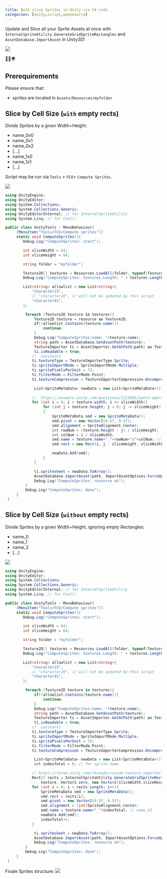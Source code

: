 ```yaml
---
title: Bulk slice Sprites in Unity via C# code
categories: [unity,script,opensource]
---
```


Update and Slice all your Sprite Assets at once with `InternalSpriteUtility.GenerateGridSpriteRectangles` and `AssetDatabase.ImportAsset` in Unity3D!

![](/assets/images/2021/unity-bulk-slice-run-script.png)

<p class="text-center">🐍👑🌍</p>

<!--more-->

## Prerequirements

Please ensure that:
- sprites are located in `Assets/Resources/myfolder`

## Slice by Cell Size (`with` empty rects)

Divide Sprites by a given Width+Height:
- name_0x0
- name_0x1
- name_0x2
- [...]
- name_1x0
- name_1x1
- [...]

Script may be run via `Tools` > `FCO`> `Compute Sprites`.

![](/assets/images/2021/unity-bulk-slice-with-empty-rects.png)

```csharp
using UnityEngine;
using UnityEditor;
using System.Collections;
using System.Collections.Generic;
using UnityEditorInternal; // for InternalSpriteUtility
using System.Linq; // for Cast()

public class UnityTools : MonoBehaviour{
     [MenuItem("Tools/FCO/Compute sprites")]
     static void ComputeSprites(){
        Debug.Log("ComputeSprites: start");

        int sliceWidth = 64;
        int sliceHeight = 64;

        string folder = "myfolder";

        Texture2D[] textures = Resources.LoadAll(folder, typeof(Texture2D)).Cast<Texture2D>().ToArray();
        Debug.Log("ComputeSprites: textures.Length: " + textures.Length);

        List<string> allowlist = new List<string>{
            "character15",
            // "character28", // will not be updated by this script
            "character41",
        };

         foreach (Texture2D texture in textures){
             Texture2D texture = resource as Texture2D;
             if(!allowlist.Contains(texture.name)){
                 continue;
             }
             Debug.Log("ComputeSprites:name: "+texture.name);
             string path = AssetDatabase.GetAssetPath(texture);
             TextureImporter ti = AssetImporter.GetAtPath(path) as TextureImporter;
             ti.isReadable = true;
            //  constants
            ti.textureType = TextureImporterType.Sprite;
            ti.spriteImportMode = SpriteImportMode.Multiple;
            ti.spritePixelsPerUnit = 73;
            ti.filterMode = FilterMode.Point;
            ti.textureCompression = TextureImporterCompression.Uncompressed;

             List<SpriteMetaData> newData = new List<SpriteMetaData>();
             
            //  https://answers.unity.com/questions/1113025/batch-operation-to-slice-sprites-in-editor.html
            for (int i = 0; i < texture.width; i += sliceWidth){
                 for (int j = texture.height; j > 0; j -= sliceHeight)
                 {
                     SpriteMetaData smd = new SpriteMetaData();
                     smd.pivot = new Vector2(0.5f, 0.5f);
                     smd.alignment = SpriteAlignment.Center;
                     int rowNum = (texture.height - j) / sliceHeight;
                     int colNum = i / sliceWidth;
                     smd.name = texture.name+"_"+rowNum+"x"+colNum; // "name_1x7" for 2nd row & 8th column
                     smd.rect = new Rect(i, j - sliceHeight, sliceWidth, sliceHeight);

                     newData.Add(smd);
                 }
             }

             ti.spritesheet = newData.ToArray();
             AssetDatabase.ImportAsset(path, ImportAssetOptions.ForceUpdate); // this takes time, approx. 3s per Asset
             Debug.Log("ComputeSprites: resource ok");
         }
         Debug.Log("ComputeSprites: done");
     }
 }
```

## Slice by Cell Size (`without` empty rects)

Divide Sprites by a given Width+Height, ignoring empty Rectangles:
- name_0
- name_1
- name_2
- [...]

![](/assets/images/2021/unity-bulk-slice-without-empty-rects.png)

```csharp
using UnityEngine;
using UnityEditor;
using System.Collections;
using System.Collections.Generic;
using UnityEditorInternal; // for InternalSpriteUtility
using System.Linq; // for Cast()

public class UnityTools : MonoBehaviour{
     [MenuItem("Tools/FCO/Compute sprites")]
     static void ComputeSprites(){
        Debug.Log("ComputeSprites: start");

        int sliceWidth = 64;
        int sliceHeight = 64;

        string folder = "myfolder";

        Texture2D[] textures = Resources.LoadAll(folder, typeof(Texture2D)).Cast<Texture2D>().ToArray();
        Debug.Log("ComputeSprites: textures.Length: " + textures.Length);

        List<string> allowlist = new List<string>{
            "character15",
            // "character28", // will not be updated by this script
            "character41",
        };

         foreach (Texture2D texture in textures){
             if(!allowlist.Contains(texture.name)){
                 continue;
             }
             Debug.Log("ComputeSprites:name: "+texture.name);
             string path = AssetDatabase.GetAssetPath(texture);
             TextureImporter ti = AssetImporter.GetAtPath(path) as TextureImporter;
             ti.isReadable = true;
            //  constants
            ti.textureType = TextureImporterType.Sprite;
            ti.spriteImportMode = SpriteImportMode.Multiple;
            ti.spritePixelsPerUnit = 73;
            ti.filterMode = FilterMode.Point;
            ti.textureCompression = TextureImporterCompression.Uncompressed;

             List<SpriteMetaData> newData = new List<SpriteMetaData>();
             int indexTotal = 0; // for sprite name

            // https://forum.unity.com/threads/custom-texture-importer-for-automatically-generating-sprites-not-working.1022650/
            Rect[] rects = InternalSpriteUtility.GenerateGridSpriteRectangles(
                texture, Vector2.zero, new Vector2(sliceWidth,sliceHeight), Vector2.zero);
            for (int i = 0; i < rects.Length; i++){
                SpriteMetaData smd = new SpriteMetaData();
                smd.rect = rects[i];
                smd.pivot = new Vector2(0.5f, 0.5f);
                smd.alignment = (int)SpriteAlignment.Center;
                smd.name = texture.name+"_"+indexTotal; // name_41
                newData.Add(smd);
                indexTotal++;
            }

             ti.spritesheet = newData.ToArray();
             AssetDatabase.ImportAsset(path, ImportAssetOptions.ForceUpdate); // this takes time, approx. 3s per Asset
             Debug.Log("ComputeSprites: resource ok");
         }
         Debug.Log("ComputeSprites: done");
     }
 }
```

Finale Sprites structure:
![](/assets/images/2021/unity-bulk-slice-project-structure.png)
